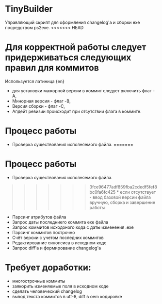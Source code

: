 # TinyBuilder
Управляющий скрипт для оформления changelog'a и сборки exe посредством ps2exe.
<<<<<<< HEAD
# Для корректной работы следует придерживаться следующих правил для коммитов
Используется латиница {en}
  * для установки мажорной версии в коммит следует включить флаг -A,
  * Минорная версия - флаг -B,
  * Версия сборки - флаг -C,
  * Апдейт ревизии происходит при отсутствии флага в коммите.
# Процесс работы
  * Проверка существования исполняемого файла.
=======
# Процесс работы
 * Проверка существования исполняемого файла.
>>>>>>> 3fce96477adf859fba2cdedf5fef8bc0fa6fc425
     * если отсутствует - ввод базовой версии файла вручную, сборка и завершение работы
  * Парсинг атрибутов файла
  * Запрос даты последниего коммита exe файла
  * Запрос коммитов исходоного кода с даты изменения .exe
  * Парсинг коммитов построчно
  * Счёт версии с учетом последних коммитов
  * Редактирование синопсиса в исходном коде
  * Запрос diff'a и формирование changelog'a
# Требует доработки:
  * многострочные коммиты
  * заякорить изменяемые поля в искодном коде
  * сделать человеческий changelog
  * вывод текста коммитов в utf-8, diff в oem кодировке
